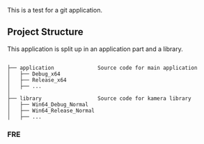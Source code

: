
This is a test for a git application.


## Project Structure

This application is split up in an application part and a library.

```

├── application              Source code for main application
│   ├── Debug_x64
│   ├── Release_x64
│   ├── ...
│
├── library                  Source code for kamera library
│   ├── Win64_Debug_Normal
│   ├── Win64_Release_Normal
│   ├── ...
```

### FRE
